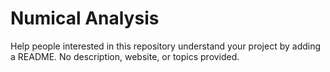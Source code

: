 # Numical Analysis
Help people interested in this repository understand your project by adding a README.
No description, website, or topics provided.
